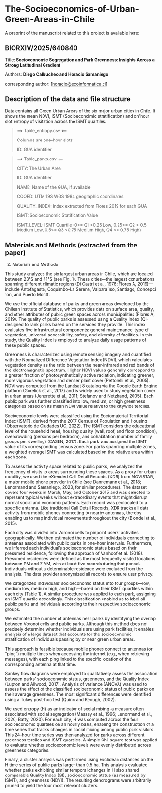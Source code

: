 # The-Socioeconomics-of-Urban-Green-Areas-in-Chile

A preprint of the manuscript related to this project is available here:

## __BIORXIV/2025/640840__

Title: __Socioeconomic Segregation and Park Greenness: Insights Across a Strong Latitudinal Gradient__

Authors: __Diego Calbucheo and Horacio Samaniego__

corresponding author: [horacio@ecoinformatica.cl]


## Description of the data and file structure

Data contains all Green Urban Areas of the six major urban cities in Chile. It shows the mean NDVI, ISMT (Socioeconoimic stratification) and on'hour slot entropy of visitation across the ISMT quartiles.

> ==> Table_entropy.csv <==
> 
> Columns are one-hour slots
>
> ID: GUA identifier

> ==> Table_parks.csv <==
> 
> CITY: The Urban Area
>
> ID: GUA identifier
>
> NAME: Name of the GUA, if available
>
> COORD: UTM 19S WGS  1984 geographic coordinates
>
> QUALITY_INDEX: Index extracted from Flores 2019 for each GUA
>
> ISMT: Socioeconomic Statification Value
>
> ISMT_LEVEL: ISMT Quartile (0<= Q1 <0.25 Low, 0.25<= Q2 < 0.5 Medium Low, 0.5<= Q3 <0.75 Medium High, Q4 >= 0.75 High)

## Materials and Methods (extracted from the paper)

2. Materials and Methods

This study analyzes the six largest urban areas in Chile, which are located between 23°S and 41°S (see Fig. 1). These cities—the largest conurbations spanning different climatic regions (Di Castri et al., 1976; Flores A, 2019)—include Antofagasta, Coquimbo-La Serena, Valpara´ıso, Santiago, Concepci´on, and Puerto Montt.

We use the official database of parks and green areas developed by the Chilean Institute of Statistics, which provides data on surface area, quality, and other attributes of public green spaces across municipalities (Flores A, 2019). The quality of public parks is assessed using a Quality Index (QI) designed to rank parks based on the services they provide. This index evaluates five infrastructural components: general maintenance, type of vegetation, universal accessibility, safety, and diversity of facilities. In this study, the Quality Index is employed to analyze daily usage patterns of these public spaces.

Greenness is characterized using remote sensing imagery and quantified with the Normalized Difference Vegetation Index (NDVI), which calculates vegetation density as the ratio between the near-infrared and red bands of the electromagnetic spectrum. Higher NDVI values generally correspond to a greater fraction of photosynthetically active radiation, indicating greener, more vigorous vegetation and denser plant cover (Pettorelli et al., 2005). NDVI was computed from the Landsat 8 catalog via the Google Earth Engine platform (Gorelick et al., 2017) and is widely used to study vegetation cover in urban areas (Jenerette et al., 2011; Stefanov and Netzband, 2005). Each public park was further classified into low, medium, or high greenness categories based on its mean NDVI value relative to the citywide terciles.

Socioeconomic levels were classified using the Sociomaterial Territorial Index (ISMT), derived from the 2017 Census of Population and Housing (Observatorio de Ciudades UC, 2022). The ISMT considers the educational level of the household head, housing quality (wall, roof, and floor condition), overcrowding (persons per bedroom), and cohabitation (number of family groups per dwelling) (CASEN, 2017). Each park was assigned the ISMT value of its corresponding census zone. For parks spanning multiple zones, a weighted average ISMT was calculated based on the relative area within each zone.

To assess the activity space related to public parks, we analyzed the frequency of visits to areas surrounding these spaces. As a proxy for urban mobility, we used the eXtended Call Detail Records (XDR) from MOVISTAR, a major mobile phone provider in Chile (see Dannemann et al., 2018; Lenormand and Samaniego, 2023, for similar procedures). The dataset covers four weeks in March, May, and October 2015 and was selected to represent typical weeks without extraordinary events that might disrupt normal social and economic patterns. Each record was geolocated to a specific antenna. Like traditional Call Detail Records, XDR tracks all data activity from mobile phones connecting to nearby antennas, thereby enabling us to map individual movements throughout the city (Blondel et al., 2015).

Each city was divided into Voronoi cells to pinpoint users’ activities geographically. We then estimated the number of individuals connecting to antennas associated with public parks in one-hour intervals. Furthermore, we inferred each individual’s socioeconomic status based on their presumed residence, following the approach of Vanhoof et al. (2018). Presumed residences were defined as the most frequently visited locations between PM and 7 AM, with at least five records during that period. Individuals without a determinable residence were excluded from the analysis. The data provider anonymized all records to ensure user privacy.

We categorized individuals’ socioeconomic status into four groups—low, medium low, medium high, and high—based on their ISMT quartiles within each city (Table 1). A similar procedure was applied to each park, assigning an ISMT quartile accordingly. This classification enabled us to label all public parks and individuals according to their respective socioeconomic groups.

We estimated the number of antennas near parks by identifying the overlap between Voronoi cells and public parks. Although this method does not precisely determine whether individuals are using park facilities, it enables analysis of a large dataset that accounts for the socioeconomic stratification of individuals passing by or near green urban areas.

This approach is feasible because mobile phones connect to antennas (or “ping”) multiple times when accessing the internet (e.g., when retrieving messages), with each ping linked to the specific location of the corresponding antenna at that time.

Sankey flow diagrams were employed to qualitatively assess the association between parks’ socioeconomic status, greenness, and the Quality Index (Lupton and Allwood, 2017). Analysis of variance (ANOVA) was used to assess the effect of the classified socioeconomic status of public parks on their average greenness. The most significant differences were identified using a Tukey post-hoc test (Quinn and Keough, 2002).

We used entropy (H) as an indicator of social mixing-a measure often associated with social segregation (Massey et al., 1996; Lenormand et al., 2020; Batty, 2020). For each city, H was computed across the four socioeconomic quartiles on an hourly basis, enabling the construction of a time series that tracks changes in social mixing among public park visitors. This 24-hour time series was then analyzed for parks across different greenness terciles and ISMT quartiles. A simple Chi-square test was applied to evaluate whether socioeconomic levels were evenly distributed across greenness categories.

Finally, a cluster analysis was performed using Euclidean distances on the H time series of public parks larger than 0.5 ha. This analysis evaluated whether parks exhibiting similar temporal changes in H also shared comparable Quality Index (QI), socioeconomic status (as measured by ISMT), and greenness (NDVI). The resulting dendrograms were arbitrarily pruned to yield the four most relevant clusters.
